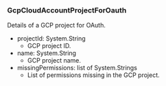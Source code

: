 ### GcpCloudAccountProjectForOauth
Details of a GCP project for OAuth.

- projectId: System.String
  - GCP project ID.
- name: System.String
  - GCP project name.
- missingPermissions: list of System.Strings
  - List of permissions missing in the GCP project.
